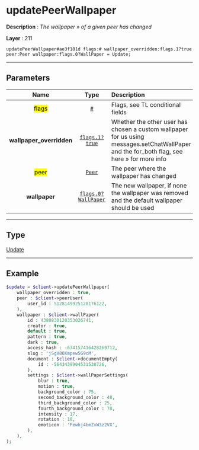 # updatePeerWallpaper

**Description** : *The wallpaper &raquo; of a given peer has changed*

**Layer** : 211

```tl
updatePeerWallpaper#ae3f101d flags:# wallpaper_overridden:flags.1?true peer:Peer wallpaper:flags.0?WallPaper = Update;
```

---

## Parameters

| Name | Type | Description |
| :---: | :---: | :--- |
| <mark>flags</mark> | [`#`](type/#) | Flags, see TL conditional fields |
| **wallpaper_overridden** | [`flags.1?true`](type/true) | Whether the other user has chosen a custom wallpaper for us using messages.setChatWallPaper and the for_both flag, see here » for more info |
| <mark>peer</mark> | [`Peer`](type/Peer) | The peer where the wallpaper has changed |
| **wallpaper** | [`flags.0?WallPaper`](type/WallPaper) | The new wallpaper, if none the wallpaper was removed and the default wallpaper should be used |

---

## Type

[Update](type/Update)

---

## Example

```php
$update = $client->updatePeerWallpaper(
	wallpaper_overridden : true,
	peer : $client->peerUser(
		user_id : 5128149925128176122,
	),
	wallpaper : $client->wallPaper(
		id : 4380830120353026741,
		creator : true,
		default : true,
		pattern : true,
		dark : true,
		access_hash : -634157416428269712,
		slug : 'jSgV8OXmpew5G9cM',
		document : $client->documentEmpty(
			id : -5643439904531538726,
		),
		settings : $client->wallPaperSettings(
			blur : true,
			motion : true,
			background_color : 75,
			second_background_color : 48,
			third_background_color : 25,
			fourth_background_color : 78,
			intensity : 17,
			rotation : 18,
			emoticon : 'Pewhj4bmZxW3z2VX',
		),
	),
);
```